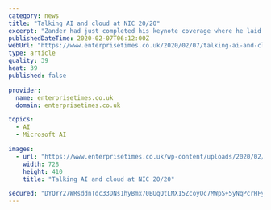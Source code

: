 ```yaml
---
category: news
title: "Talking AI and cloud at NIC 20/20"
excerpt: "Zander had just completed his keynote coverage where he laid out the breadth of Azure. He also touched on the potential of AI and the challenges in dealing with data. Jason Zander, Executive Vice President, Microsoft Azure Enterprise Times was interested in some of the issues that both Zander and Syversen saw around implementing AI. The start ..."
publishedDateTime: 2020-02-07T06:12:00Z
webUrl: "https://www.enterprisetimes.co.uk/2020/02/07/talking-ai-and-cloud-at-nic-20-20/"
type: article
quality: 39
heat: 39
published: false

provider:
  name: enterprisetimes.co.uk
  domain: enterprisetimes.co.uk

topics:
  - AI
  - Microsoft AI

images:
  - url: "https://www.enterprisetimes.co.uk/wp-content/uploads/2020/02/200206_NIC_2020_Vision_0040.jpg"
    width: 728
    height: 410
    title: "Talking AI and cloud at NIC 20/20"

secured: "DYQYY27WRsddnTdc33DNs1hyBmx70BUqQtLMX15ZcoyOc7MWpS+5yNqPcrHFyJEnMS8AdUi1vhYRMo5cyKvvd/kXFiY+hzJlSVAd1QD0b7Vri8HYcIqYRsgMNt0CRbMJWHy1/F2+WTR9txXa8d8VNfITAU5yZuz/WrxG+8sC/Q48PIzKGOfMrLclfjo71YfQFKT0Jqje80qdYehgRX27XxQl5vD/3Rb7ABKcS/kwgz5wqvYXBo7+dSDSUE+3zYn11mMlyyJ5/8HSVjuooMm5+XtILEglT7SlOmU3voUaM41Ii6chdlYfInHrmSkSPLUU;jafh6c+MfiAwmKsCB/LieA=="
---
```


